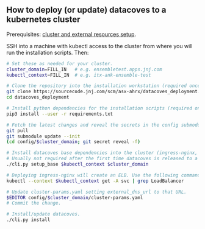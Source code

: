 ## How to deploy (or update) datacoves to a kubernetes cluster

Prerequisites: [cluster and external resources setup](./1-cluster-requirements).

SSH into a machine with kubectl access to the cluster from where you will run
the installation scripts. Then:

```bash
# Set these as needed for your cluster.
cluster_domain=FILL_IN   # e.g. ensembletest.apps.jnj.com
kubectl_context=FILL_IN  # e.g. itx-ank-ensemble-test

# Clone the repository into the installation workstation (required once).
git clone https://sourcecode.jnj.com/scm/asx-ahrx/datacoves_deployment.git
cd datacoves_deployment

# Install python dependencies for the installation scripts (required once).
pip3 install --user -r requirements.txt

# Fetch the latest changes and reveal the secrets in the config submodule directory.
git pull
git submodule update --init
(cd config/$cluster_domain; git secret reveal -f)

# Install datacoves base dependencies into the cluster (ingress-nginx, etc.)
# Usually not required after the first time datacoves is released to a cluster.
./cli.py setup_base $kubectl_context $cluster_domain

# Deploying ingress-nginx will create an ELB. Use the following command to retrieve it's URL.
kubectl --context $kubectl_context get -A svc | grep LoadBalancer

# Update cluster-params.yaml setting external_dns_url to that URL.
$EDITOR config/$cluster_domain/cluster-params.yaml
# Commit the change.

# Install/update datacoves.
./cli.py install
```
